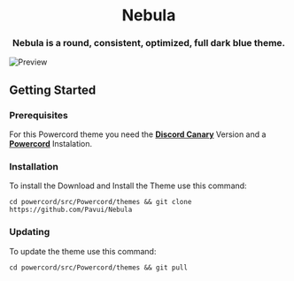 <h1 align=center> Nebula </h1>
<h3 align=center> Nebula is a round, consistent, optimized, full dark blue theme. </h3>

![Preview](https://i.imgur.com/1BHIE4Z.png)

## Getting Started


### Prerequisites

For this Powercord theme you need the [**Discord Canary**](https://discordia.me/en/canary) Version and a [**Powercord**](https://powercord.dev/installation) Instalation.

### Installation

To install the Download and Install the Theme use this command:

```
cd powercord/src/Powercord/themes && git clone https://github.com/Pavui/Nebula
```

### Updating

To update the theme use this command:

```
cd powercord/src/Powercord/themes && git pull
```
